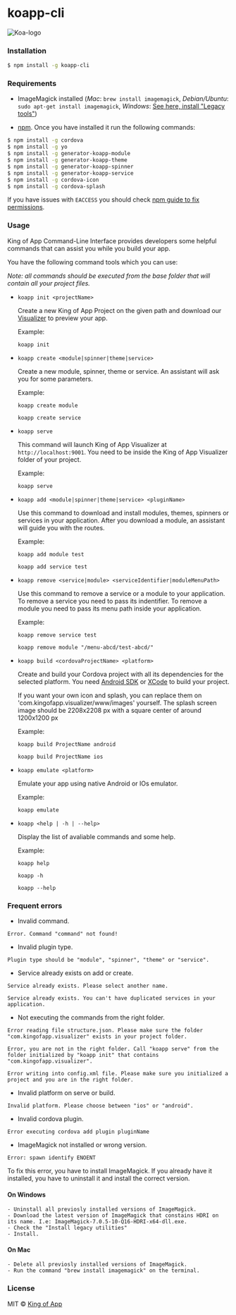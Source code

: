 # koapp-cli

![Koa-logo](https://s3-eu-west-1.amazonaws.com/images.kingofapp.com/logo/logo%2Bking%403x.png)

### Installation

```bash
$ npm install -g koapp-cli
```
### Requirements
- ImageMagick installed (*Mac*: `brew install imagemagick`, *Debian/Ubuntu*: `sudo apt-get install imagemagick`, *Windows*: [See here, install "Legacy tools"](http://www.imagemagick.org/script/binary-releases.php#windows))

- [npm](https://www.npmjs.com/). Once you have installed it run the following commands:
```bash
$ npm install -g cordova
$ npm install -g yo
$ npm install -g generator-koapp-module
$ npm install -g generator-koapp-theme
$ npm install -g generator-koapp-spinner
$ npm install -g generator-koapp-service
$ npm install -g cordova-icon
$ npm install -g cordova-splash
```

If you have issues with ``EACCESS`` you should check [npm guide to fix permissions](https://docs.npmjs.com/getting-started/fixing-npm-permissions).


### Usage

King of App Command-Line Interface provides developers some helpful commands that can assist you while you build your app.

You have the following command tools which you can use:

*Note: all commands should be executed from the base folder that will contain all your project files.*

* ``koapp init <projectName>``

  Create a new King of App Project on the given path and download our [Visualizer]('http://docs.kingofapp.com/visualizer') to preview your app.

  Example:
  ~~~
  koapp init
  ~~~

* ``koapp create <module|spinner|theme|service>``

  Create a new module, spinner, theme or service. An assistant will ask you for some parameters.

  Example:
  ~~~
  koapp create module
  
  koapp create service
  ~~~

* ``koapp serve``

  This command will launch King of App Visualizer at ```http://localhost:9001```. You need to be inside the King of App Visualizer folder of your project.

  Example:
  ~~~
  koapp serve
  ~~~

* ``koapp add <module|spinner|theme|service> <pluginName>``

  Use this command to download and install modules, themes, spinners or services in your application. After you download a module, an assistant will guide you with the routes.

  Example:
  ~~~
  koapp add module test

  koapp add service test
  ~~~

* ``koapp remove <service|module> <serviceIdentifier|moduleMenuPath>``

  Use this command to remove a service or a module to your application. To remove a service you need to pass its indentifier. To remove a module you need to pass its menu path inside your application.

  Example:
  ~~~
  koapp remove service test

  koapp remove module "/menu-abcd/test-abcd/"
  ~~~

* ``koapp build <cordovaProjectName> <platform>``

  Create and build your Cordova project with all its dependencies for the selected platform. You need [Android SDK](https://developer.android.com/studio/index.html?hl=es-419) or [XCode](https://developer.apple.com/xcode/) to build your project.

  If you want your own icon and splash, you can replace them on 'com.kingofapp.visualizer/www/images' yourself. The splash screen image should be 2208x2208 px with a square center of around 1200x1200 px

  Example:
  ~~~
  koapp build ProjectName android

  koapp build ProjectName ios
  ~~~

* ``koapp emulate <platform>``

  Emulate your app using native Android or IOs emulator.

  Example:
  ~~~
  koapp emulate
  ~~~

* ``koapp <help | -h | --help>``

  Display the list of avaliable commands and some help.

  Example:
  ~~~
  koapp help

  koapp -h

  koapp --help
  ~~~

### Frequent errors

  - Invalid command.
  ~~~
  Error. Command "command" not found!
  ~~~

  - Invalid plugin type.
  ~~~
  Plugin type should be "module", "spinner", "theme" or "service".
  ~~~

  - Service already exists on add or create.
  ~~~
  Service already exists. Please select another name.

  Service already exists. You can't have duplicated services in your application.
  ~~~

  - Not executing the commands from the right folder.
  ~~~
  Error reading file structure.json. Please make sure the folder "com.kingofapp.visualizer" exists in your project folder.

  Error, you are not in the right folder. Call "koapp serve" from the folder initialized by "koapp init" that contains "com.kingofapp.visualizer".

  Error writing into config.xml file. Please make sure you initialized a project and you are in the right folder.
  ~~~
  
  - Invalid platform on serve or build.
  ~~~
  Invalid platform. Please choose between "ios" or "android".
  ~~~

  - Invalid cordova plugin.
  ~~~
  Error executing cordova add plugin pluginName
  ~~~

  - ImageMagick not installed or wrong version.
  ~~~
  Error: spawn identify ENOENT
  ~~~

  To fix this error, you have to install ImageMagick. If you already have it installed, you have to uninstall it and install the correct version.

  #### On Windows
    - Uninstall all previosly installed versions of ImageMagick.
    - Download the latest version of ImageMagick that constains HDRI on its name. I.e: ImageMagick-7.0.5-10-Q16-HDRI-x64-dll.exe.
    - Check the "Install legacy utilities"
    - Install.

  #### On Mac
    - Delete all previosly installed versions of ImageMagick.
    - Run the command "brew install imagemagick" on the terminal.

### License
MIT © [King of App](https://github.com/KingofApp)
